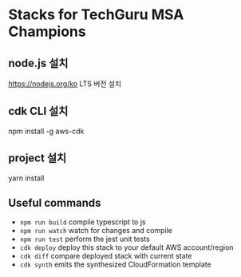 # Stacks for TechGuru MSA Champions

## node.js 설치

https://nodejs.org/ko LTS 버전 설치

## cdk CLI 설치

npm install -g aws-cdk

## project 설치

yarn install

## Useful commands

- `npm run build` compile typescript to js
- `npm run watch` watch for changes and compile
- `npm run test` perform the jest unit tests
- `cdk deploy` deploy this stack to your default AWS account/region
- `cdk diff` compare deployed stack with current state
- `cdk synth` emits the synthesized CloudFormation template
